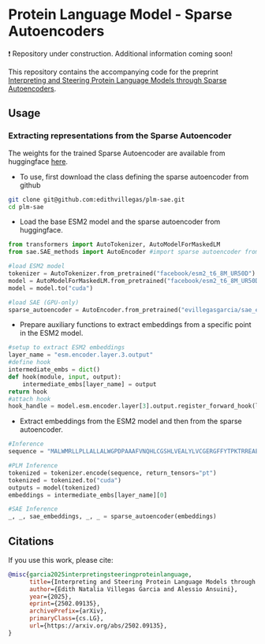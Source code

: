 # Protein Language Model - Sparse Autoencoders
❗ Repository under construction. Additional information coming soon!

This repository contains the accompanying code for the preprint [Interpreting and Steering Protein Language Models through Sparse Autoencoders](https://arxiv.org/abs/2502.09135). 

## Usage
### Extracting representations from the Sparse Autoencoder
The weights for the trained Sparse Autoencoder are available from huggingface [here](https://huggingface.co/evillegasgarcia/sae_esm2_6_l3).

- To use, first download the class defining the sparse autoencoder from github
```bash
git clone git@github.com:edithvillegas/plm-sae.git
cd plm-sae
```

- Load the base ESM2 model and the sparse autoencoder from huggingface.

```python
from transformers import AutoTokenizer, AutoModelForMaskedLM
from sae.SAE_methods import AutoEncoder #import sparse autoencoder from local definition

#load ESM2 model
tokenizer = AutoTokenizer.from_pretrained("facebook/esm2_t6_8M_UR50D")
model = AutoModelForMaskedLM.from_pretrained("facebook/esm2_t6_8M_UR50D")
model = model.to("cuda")

#load SAE (GPU-only)
sparse_autoencoder = AutoEncoder.from_pretrained("evillegasgarcia/sae_esm2_6_l3")
```

- Prepare auxiliary functions to extract embeddings from a specific point in the ESM2 model.

```python
#setup to extract ESM2 embeddings
layer_name = "esm.encoder.layer.3.output"
#define hook
intermediate_embs = dict()
def hook(module, input, output):
    intermediate_embs[layer_name] = output
return hook
#attach hook
hook_handle = model.esm.encoder.layer[3].output.register_forward_hook(l3_hook)
```

- Extract embeddings from the ESM2 model and then from the sparse autoencoder.

```python
#Inference
sequence = "MALWMRLLPLLALLALWGPDPAAAFVNQHLCGSHLVEALYLVCGERGFFYTPKTRREAEDLQVGQVELGGGPGAGSLQPL"

#PLM Inference
tokenized = tokenizer.encode(sequence, return_tensors="pt")
tokenized = tokenized.to("cuda")
outputs = model(tokenized)
embeddings = intermediate_embs[layer_name][0]

#SAE Inference
_, _, sae_embeddings, _, _ = sparse_autoencoder(embeddings)
```


## Citations
If you use this work, please cite:
```bibtex
@misc{garcia2025interpretingsteeringproteinlanguage,
      title={Interpreting and Steering Protein Language Models through Sparse Autoencoders}, 
      author={Edith Natalia Villegas Garcia and Alessio Ansuini},
      year={2025},
      eprint={2502.09135},
      archivePrefix={arXiv},
      primaryClass={cs.LG},
      url={https://arxiv.org/abs/2502.09135}, 
}
